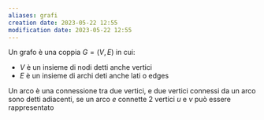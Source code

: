 ```yaml
---
aliases: grafi
creation date: 2023-05-22 12:55
modification date: 2023-05-22 12:55
---
```


Un grafo è una coppia $G = (V, E)$ in cui:
- $V$ è un insieme di nodi detti anche vertici
- $E$ è un insieme di archi deti anche lati o edges

Un arco è una connessione tra due vertici, e due vertici connessi da un arco sono detti adiacenti, se un arco $e$ connette 2 vertici $u$ e $v$ può essere rappresentato